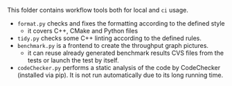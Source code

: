 This folder contains workflow tools both for local and `ci` usage.

 - `format.py` checks and fixes the formatting according to the defined style
   - it covers C++, CMake and Python files
 - `tidy.py` checks some C++ linting according to the defined rules.
 - `benchmark.py` is a frontend to create the throughput graph pictures.
   - it can reuse already generated benchmark results CVS files from the tests or launch the test by itself.
- `codeChecker.py` performs a static analysis of the code by CodeChecker (installed via pip).
    It is not run automatically due to its long running time.

